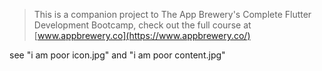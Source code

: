 


>This is a companion project to The App Brewery's Complete Flutter Development Bootcamp, check out the full course at [www.appbrewery.co](https://www.appbrewery.co/)



see "i am poor icon.jpg" and "i am poor content.jpg"
